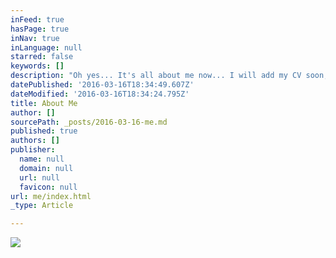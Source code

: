 ```yaml
---
inFeed: true
hasPage: true
inNav: true
inLanguage: null
starred: false
keywords: []
description: "Oh yes... It's all about me now... I will add my CV soon, when I will understand how to... But in meanwhile you can checkout my Linkedin by clicking on my face :)"
datePublished: '2016-03-16T18:34:49.607Z'
dateModified: '2016-03-16T18:34:24.795Z'
title: About Me
author: []
sourcePath: _posts/2016-03-16-me.md
published: true
authors: []
publisher:
  name: null
  domain: null
  url: null
  favicon: null
url: me/index.html
_type: Article

---
```

![](https://s3-us-west-2.amazonaws.com/the-grid-img/p/7eca186c13e80b9e8858a3f12713971b90c04323.jpg)